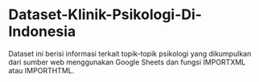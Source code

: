 # Dataset-Klinik-Psikologi-Di-Indonesia
Dataset ini berisi informasi terkait topik-topik psikologi yang dikumpulkan dari sumber web menggunakan Google Sheets dan fungsi IMPORTXML atau IMPORTHTML.
